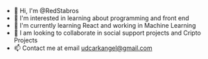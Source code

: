 - 👋 Hi, I'm @RedStabros
- 👀 I'm interested in learning about programming and front end
- 🌱 I'm currently learning React and working in Machine Learning
- 💞️ I am looking to collaborate in social support projects and Cripto Projects
- 📫 Contact me at email udcarkangel@gmail.com

<!---
RedStabros/RedStabros is a ✨ special ✨ repository because its `README.md` (this file) appears on your GitHub profile.
You can click the Preview link to take a look at your changes.
--->

